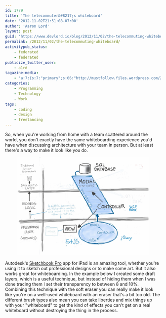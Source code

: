 ```yaml
---
id: 1779
title: 'The telecommuter&#8217;s whiteboard'
date: '2012-11-02T21:51:08-07:00'
author: 'Aaron Lord'
layout: post
guid: 'https://www.devlord.io/blog/2012/11/02/the-telecommuting-whiteboard/'
permalink: /2012/11/02/the-telecommuting-whiteboard/
activitypub_status:
    - federated
    - federated
publicize_twitter_user:
    - a1rd
tagazine-media:
    - 'a:7:{s:7:"primary";s:66:"http://mustfollow.files.wordpress.com/2012/11/20121102-2248511.jpg";s:6:"images";a:1:{s:66:"http://mustfollow.files.wordpress.com/2012/11/20121102-2248511.jpg";a:6:{s:8:"file_url";s:66:"http://mustfollow.files.wordpress.com/2012/11/20121102-2248511.jpg";s:5:"width";i:2048;s:6:"height";i:1536;s:4:"type";s:5:"image";s:4:"area";i:3145728;s:9:"file_path";b:0;}}s:6:"videos";a:0:{}s:11:"image_count";i:1;s:6:"author";s:8:"28099389";s:7:"blog_id";s:8:"28571045";s:9:"mod_stamp";s:19:"2012-11-03 05:51:29";}'
categories:
    - Programming
    - Technology
    - Work
tags:
    - coding
    - design
    - freelancing
---
```


<!-- wp:paragraph -->
<p>So, when you're working from home with a team scattered around the world, you don't exactly have the same whiteboarding experience you'd have when discussing architecture with your team in person. But at least there's a way to make it look like you do.</p>
<!-- /wp:paragraph -->

<!-- wp:image {"linkDestination":"custom"} -->
<figure class="wp-block-image"><a href="/wp-content/uploads/2012/11/20121102-2248511.jpg"><img src="/wp-content/uploads/2012/11/20121102-2248511.jpg" alt="20121102-224851.jpg"/></a></figure>
<!-- /wp:image -->

<!-- wp:paragraph -->
<p>Autodesk's <a href="http:// https://itunes.apple.com/us/app/sketchbook-pro-for-ipad/id364253478?mt=8">Sketchbook Pro</a> app for iPad is an amazing tool, whether you're using it to sketch out professional designs or to make some art. But it also works great for whiteboarding. In the example below I created some draft layers, which is a useful technique, but instead of hiding them when I was done tracing them I set their transparency to between 8 and 10%. Combining this technique with the soft eraser you can really make it look like you're on a well-used whiteboard with an eraser that's a bit too old. The different brush types also mean you can take liberties and mix things up with your "whiteboard" to get the kind of effects you can't get on a real whiteboard without destroying the thing in the process.</p>
<!-- /wp:paragraph -->
